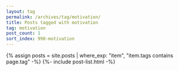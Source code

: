 ```yaml
---
layout: tag
permalink: /archives/tag/motivation/
title: Posts tagged with motivation
tag: motivation
post_count: 1
sort_index: 998-motivation
---
```

{% assign posts = site.posts | where_exp: "item", "item.tags contains page.tag" -%}
{%- include post-list.html -%}

